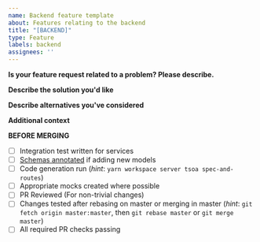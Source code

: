 ```yaml
---
name: Backend feature template
about: Features relating to the backend
title: "[BACKEND]"
type: Feature
labels: backend
assignees: ''
---
```


**Is your feature request related to a problem? Please describe.**
<!-- A clear and concise description of what the problem is. Ex. I'm always frustrated when [...] -->

**Describe the solution you'd like**
<!-- A clear and concise description of what you want to happen. -->

**Describe alternatives you've considered**
<!-- A clear and concise description of any alternative solutions or features you've considered. -->

**Additional context**
<!-- Add any other context or screenshots about the feature request here. -->

**BEFORE MERGING**
- [ ] Integration test written for services
- [ ] [Schemas annotated](https://tsoa-community.github.io/docs/annotations.html) if adding new models
- [ ] Code generation run (*hint*: `yarn workspace server tsoa spec-and-routes`)
- [ ] Appropriate mocks created where possible
- [ ] PR Reviewed (For non-trivial changes)
- [ ] Changes tested after rebasing on master or merging in master (*hint*: `git fetch origin master:master`, then `git rebase master` or `git merge master`)
- [ ] All required PR checks passing
